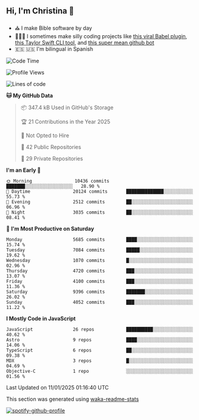 ## Hi, I'm Christina 👋

- ⛪️ I make Bible software by day
- 👩🏼‍💻 I sometimes make silly coding projects like [this viral Babel plugin](https://www.instagram.com/reel/Cxvwz76vBus/), [this Taylor Swift CLI tool](https://github.com/christina-de-martinez/swift-commits), and [this super mean github bot](https://github.com/christina-de-martinez/roast-my-code)
- 🇪🇸 🇺🇸 I'm bilingual in Spanish

<!--START_SECTION:waka-->
![Code Time](http://img.shields.io/badge/Code%20Time-60%20hrs%2033%20mins-blue)

![Profile Views](http://img.shields.io/badge/Profile%20Views-12-blue)

![Lines of code](https://img.shields.io/badge/From%20Hello%20World%20I%27ve%20Written-23.2%20million%20lines%20of%20code-blue)

**🐱 My GitHub Data** 

> 📦 347.4 kB Used in GitHub's Storage 
 > 
> 🏆 21 Contributions in the Year 2025
 > 
> 🚫 Not Opted to Hire
 > 
> 📜 42 Public Repositories 
 > 
> 🔑 29 Private Repositories 
 > 
**I'm an Early 🐤** 

```text
🌞 Morning                10436 commits       ███████░░░░░░░░░░░░░░░░░░   28.90 % 
🌆 Daytime                20124 commits       ██████████████░░░░░░░░░░░   55.73 % 
🌃 Evening                2512 commits        ██░░░░░░░░░░░░░░░░░░░░░░░   06.96 % 
🌙 Night                  3035 commits        ██░░░░░░░░░░░░░░░░░░░░░░░   08.41 % 
```
📅 **I'm Most Productive on Saturday** 

```text
Monday                   5685 commits        ████░░░░░░░░░░░░░░░░░░░░░   15.74 % 
Tuesday                  7084 commits        █████░░░░░░░░░░░░░░░░░░░░   19.62 % 
Wednesday                1070 commits        █░░░░░░░░░░░░░░░░░░░░░░░░   02.96 % 
Thursday                 4720 commits        ███░░░░░░░░░░░░░░░░░░░░░░   13.07 % 
Friday                   4100 commits        ███░░░░░░░░░░░░░░░░░░░░░░   11.36 % 
Saturday                 9396 commits        ███████░░░░░░░░░░░░░░░░░░   26.02 % 
Sunday                   4052 commits        ███░░░░░░░░░░░░░░░░░░░░░░   11.22 % 
```


**I Mostly Code in JavaScript** 

```text
JavaScript               26 repos            ██████████░░░░░░░░░░░░░░░   40.62 % 
Astro                    9 repos             ████░░░░░░░░░░░░░░░░░░░░░   14.06 % 
TypeScript               6 repos             ██░░░░░░░░░░░░░░░░░░░░░░░   09.38 % 
MDX                      3 repos             █░░░░░░░░░░░░░░░░░░░░░░░░   04.69 % 
Objective-C              1 repo              ░░░░░░░░░░░░░░░░░░░░░░░░░   01.56 % 
```




 Last Updated on 11/01/2025 01:16:40 UTC
<!--END_SECTION:waka-->

This section was generated using [waka-readme-stats](https://github.com/anmol098/waka-readme-stats)

[![spotify-github-profile](https://spotify-github-profile.kittinanx.com/api/view?uid=1228436873&cover_image=true&theme=default&show_offline=false&background_color=121212&interchange=false&bar_color=53b14f&bar_color_cover=false)](https://spotify-github-profile.kittinanx.com/api/view?uid=1228436873&redirect=true)